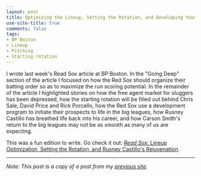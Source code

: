 ```yaml
---
layout: post
title: Optimizing the Lineup, Setting the Rotation, and Developing Young Talent
use-site-title: true
comments: false
tags:
- BP Boston
- Lineup
- Pitching
- Starting rotation
---
```


I wrote last week's Read Sox article at BP Boston. In the "Going Deep" section of the article I focused on how the Red Sox 
should organize their batting order so as to maximize the run scoring potential. In the remainder of the article I highlighted 
stories on how the free agent market for sluggers has been depressed, how the starting rotation will be filled out behind 
Chris Sale, David Price and Rick Porcello, how the Red Sox use a development program to initiate their prospects to life in the 
big leagues, how Rusney Castillo has breathed life back into his career, and how Carson Smith's return to the big leagues may 
not be as smooth as many of us are expecting.

This was a fun edition to write. Go check it out: 
[*Read Sox*: Lineup Optimization, Setting the Rotation, and Rusney Castillo's Rejuvenation](http://boston.locals.baseballprospectus.com/2017/01/18/read-sox-lineup-optimization-setting-the-rotation-and-rusney-castillos-rejuvination/).

***

*Note: This post is a copy of a post from my [previous site](https://christopherteeter.wordpress.com/).*